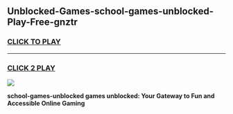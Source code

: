 
## Unblocked-Games-school-games-unblocked-Play-Free-gnztr
<h3>
<a href="https://premium76.site?title=school-games-unblocked&ref=18A">CLICK TO PLAY</a></h3>
<hr>

<h3>
<a href="https://premium76.site?title=school-games-unblocked&ref=18A">CLICK 2 PLAY</a>
  
</h3>

<a href="https://premium76.site?title=school-games-unblocked&ref=18A"><img src="https://clearcache.store/games.png"></a>


**school-games-unblocked games unblocked: Your Gateway to Fun and Accessible Online Gaming**
